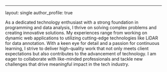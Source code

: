 ---
layout: single
author_profile: true

As a dedicated technology enthusiast with a strong foundation in programming and data analysis, I thrive on solving complex problems and creating innovative solutions. My experiences range from working on dynamic web applications to utilizing cutting-edge technologies like LiDAR for data annotation. With a keen eye for detail and a passion for continuous learning, I strive to deliver high-quality work that not only meets client expectations but also contributes to the advancement of technology. I am eager to collaborate with like-minded professionals and tackle new challenges that drive meaningful impact in the tech industry.
